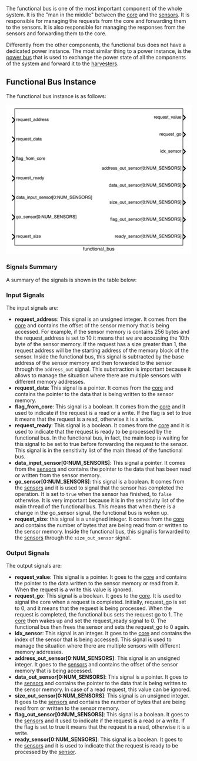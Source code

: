 The functional bus is one of the most important component of the whole system. It is the "man in the middle" between the [core](core.md) and the [sensors](sensors.md). It is responsible for managing the requests from the core and forwarding them to the sensors. It is also responsible for managing the responses from the sensors and forwarding them to the core.

Differently from the other components, the functional bus does not have a dedicated power instance. The most similar thing to a power instance, is the [power bus](power-bus.md) that is used to exchange the power state of all the components of the system and forward it to the [harvesters](harvesters.md).

## Functional Bus Instance

The functional bus instance is as follows:

![alt text](images/functional_bus.png)

### Signals Summary

A summary of the signals is shown in the table below:

### Input Signals

The input signals are:

- **request_address**: This signal is an unsigned integer. It comes from the [core](core.md) and contains the offset of the sensor memory that is being accessed. For example, if the sensor memory is contains 256 bytes and the request_address is set to 10 it means that we are accessing the 10th byte of the sensor memory. If the request has a size greater than 1, the request address will be the starting address of the memory block of the sensor. 
Inside the functional bus, this signal is subtracted by the base address of the sensor memory and then forwarded to the sensor through the `address_out` signal. This substraction is important because it allows to manage the situation where there are multiple sensors with different memory addresses.
- **request_data**: This signal is a pointer. It comes from the [core](core.md) and contains the pointer to the data that is being written to the sensor memory. 
- **flag_from_core**: This signal is a boolean. It comes from the [core](core.md) and it used to indicate if the request is a read or a write. If the flag is set to true it means that the request is a read, otherwise it is a write. 
- **request_ready**: This signal is a boolean. It comes from the [core](core.md) and it is used to indicate that the request is ready to be processed by the functional bus. In the functional bus, in fact, the main loop is waiting for this signal to be set to true before forwarding the request to the sensor. This signal is in the sensitivity list of the main thread of the functional bus.
- **data_input_sensor[0:NUM_SENSORS]**: This signal a pointer. It comes from the [sensors](sensors.md) and contains the pointer to the data that has been read or written from the sensor memory.
- **go_sensor[0:NUM_SENSORS]**: this signal is a boolean. It comes from the [sensors](sensors.md) and it is used to signal that the sensor has completed the operation. It is set to `true` when the sensor has finished, to `false` otherwise. It is very important because it is in the sensitivity list of the main thread of the functional bus. This means that when there is a change in the go_sensor signal, the functional bus is woken up. 
- **request_size**: this signal is a unsigned integer. It comes from the [core](core.md) and contains the number of bytes that are being read from or written to the sensor memory. Inside the functional bus, this signal is forwarded to the [sensors](sensors.md) through the `size_out_sensor` signal.

### Output Signals

The output signals are:

- **request_value**: This signal is a pointer. It goes to the [core](core.md) and contains the pointer to the data written to the sensor memory or read from it. When the request is a write this value is ignored.
- **request_go**: This signal is a boolean. It goes to the [core](core.md). It is used to signal the core when a request is completed. Initially, request_go is set to 0, and it means that the request is being processed. When the request is completed, the functional bus sets the request go to 1. The [core](core.md) then wakes up and set the request_ready signal to 0. The functional bus then frees the sensor and sets the request_go to 0 again.
- **idx_sensor**: This signal is an integer. It goes to the [core](core.md) and contains the index of the sensor that is being accessed. This signal is used to manage the situation where there are multiple sensors with different memory addresses.
- **address_out_sensor[0:NUM_SENSORS]**: This signal is an unsigned integer. It goes to the [sensors](sensors.md) and contains the offset of the sensor memory that is being accessed. 
- **data_out_sensor[0:NUM_SENSORS]**: This signal is a pointer. It goes to the [sensors](sensors.md) and contains the pointer to the data that is being written to the sensor memory. In case of a read request, this value can be ignored.
- **size_out_sensor[0:NUM_SENSORS]**: This signal is an unsigned integer. It goes to the [sensors](sensors.md) and contains the number of bytes that are being read from or written to the sensor memory.
- **flag_out_sensor[0:NUM_SENSORS]**: This signal is a boolean. It goes to the [sensors](sensors.md) and it used to indicate if the request is a read or a write. If the flag is set to true it means that the request is a read, otherwise it is a write.
- **ready_sensor[0:NUM_SENSORS]**: This signal is a boolean. It goes to the [sensors](sensors.md)  and it is used to indicate that the request is ready to be processed by the [sensor](sensors.md). 


